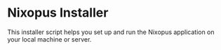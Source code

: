 # Nixopus Installer

This installer script helps you set up and run the Nixopus application on your local machine or server.